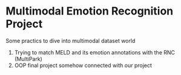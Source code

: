 # Multimodal Emotion Recognition Project
Some practics to dive into multimodal dataset world

1. Trying to match MELD and its emotion annotations with the RNC (MultiPark)
2. OOP final project somehow connected with our project
